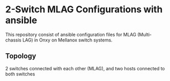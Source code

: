# 2-Switch MLAG Configurations with ansible

This repository consist of ansible configuration files for MLAG (Multi-chassis LAG) in Onxy on Mellanox switch systems.

Topology
--------
2 switches connected  with each other (MLAG), and two hosts connected to both switches


